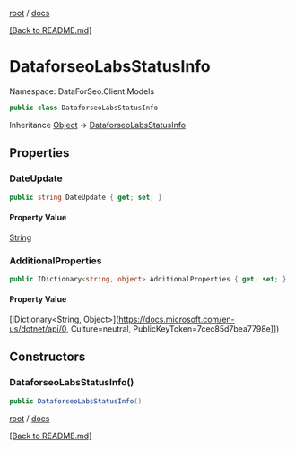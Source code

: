 [root](./../ "root") / [docs](./ "docs")

[[Back to README.md]](./../README.md "[Back to README.md]")

# DataforseoLabsStatusInfo

Namespace: DataForSeo.Client.Models

```csharp
public class DataforseoLabsStatusInfo
```

Inheritance [Object](https://docs.microsoft.com/en-us/dotnet/api/Object) → [DataforseoLabsStatusInfo](./DataforseoLabsStatusInfo.md)

## Properties

### **DateUpdate**

```csharp
public string DateUpdate { get; set; }
```

#### Property Value

[String](https://docs.microsoft.com/en-us/dotnet/api/String)<br>

### **AdditionalProperties**

```csharp
public IDictionary<string, object> AdditionalProperties { get; set; }
```

#### Property Value

[IDictionary&lt;String, Object&gt;](https://docs.microsoft.com/en-us/dotnet/api/0, Culture=neutral, PublicKeyToken=7cec85d7bea7798e]])<br>

## Constructors

### **DataforseoLabsStatusInfo()**

```csharp
public DataforseoLabsStatusInfo()
```

[root](./../ "root") / [docs](./ "docs")

[[Back to README.md]](./../README.md "[Back to README.md]")
